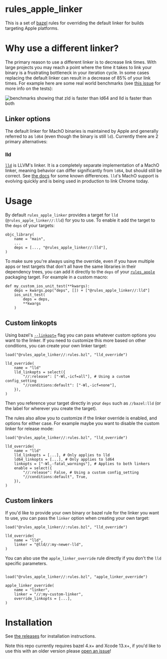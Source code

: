 # rules_apple_linker

This is a set of [bazel][bazel] rules for overriding the default linker
for builds targeting Apple platforms.

# Why use a different linker?

The primary reason to use a different linker is to decrease link times.
With large projects you may reach a point where the time it takes to
link your binary is a frustrating bottleneck in your iteration cycle. In
some cases replacing the default linker can result in a decrease of 85%
of your link times. For example here are some real world benchmarks (see
[this issue][issue] for more info on the tests):

![benchmarks showing that zld is faster than ld64 and lld is faster than both](https://user-images.githubusercontent.com/283886/149881398-33aa618b-392b-44e1-95d4-7258d17a4ab6.png)

## Linker options

The default linker for MachO binaries is maintained by Apple and
generally referred to as `ld64` (even though the binary is still `ld`).
Currently there are 2 primary alternatives:

### lld

[`lld`][lld] is LLVM's linker. It is a completely separate
implementation of a MachO linker, meaning behavior can differ
significantly from `ld64`, but should still be correct. See [the
docs][llddocs] for some known differences. `lld`'s MachO support is
evolving quickly and is being used in production to link Chrome today.

# Usage

By default `rules_apple_linker` provides a target for `lld`
(`@rules_apple_linker//:lld`) for you to use. To enable it add the
target to the `deps` of your targets:

```bzl
objc_library(
    name = "main",
    ...
    deps = [..., "@rules_apple_linker//:lld"],
)
```

To make sure you're always using the override, even if you have multiple
apps or test targets that don't all have the same libraries in their
dependency trees, you can add it directly to the `deps` of your
[`rules_apple`][rules_apple] packaging target. For example in a custom
macro:

```bzl
def my_custom_ios_unit_test(**kwargs):
    deps = kwargs.pop("deps", []) + ["@rules_apple_linker//:lld"]
    ios_unit_test(
        deps = deps,
        **kwargs
    )
```

## Custom linkopts

Using bazel's [`--linkopt=`][linkopt] flag you can pass whatever custom
options you want to the linker. If you need to customize this more based
on other conditions, you can create your own linker target:

```bzl
load("@rules_apple_linker//:rules.bzl", "lld_override")

lld_override(
    name = "lld"
    lld_linkopts = select({
        "//:release": ["-Wl,-icf=all"], # Using a custom config_setting
        "//conditions:default": ["-Wl,-icf=none"],
    }),
)
```

Then you reference your target directly in your `deps` such as
`//bazel:lld` (or the label for wherever you create the target).

The rules also allow you to customize if the linker override is enabled,
and options for either case. For example maybe you want to disable the
custom linker for release mode:

```bzl
load("@rules_apple_linker//:rules.bzl", "lld_override")

lld_override(
    name = "lld"
    lld_linkopts = [...], # Only applies to lld
    ld64_linkopts = [...], # Only applies to ld64
    linkopts = ["-Wl,-fatal_warnings"], # Applies to both linkers
    enable = select({
        "//:release": False, # Using a custom config_setting
        "//conditions:default", True,
    }),
)
```

## Custom linkers

If you'd like to provide your own binary or bazel rule for the linker
you want to use, you can pass the `linker` option when creating your own
target:

```bzl
load("@rules_apple_linker//:rules.bzl", "lld_override")

lld_override(
    name = "lld",
    linker = "@lld//:my-newer-lld",
)
```

You can also use the `apple_linker_override` rule directly if you don't
the `lld` specific parameters.

```bzl

load("@rules_apple_linker//:rules.bzl", "apple_linker_override")

apple_linker_override(
    name = "linker",
    linker = "//:my-custom-linker",
    override_linkopts = [...],
)
```

# Installation

See [the releases][releases] for installation instructions.

Note this repo currently requires bazel 4.x+ and Xcode 13.x+, if you'd
like to use this with an older version please [open an issue][newissue]!

[bazel]: https://bazel.build
[issue]: https://github.com/keith/rules_apple_linker/issues/1
[linkopt]: https://docs.bazel.build/versions/main/command-line-reference.html#flag--linkopt
[lld]: https://lld.llvm.org/
[llddocs]: https://github.com/llvm/llvm-project/blob/main/lld/docs/MachO/ld64-vs-lld.rst
[newissue]: https://github.com/keith/rules_apple_linker/issues/new
[releases]: https://github.com/keith/rules_apple_linker/releases
[rules_apple]: https://github.com/bazelbuild/rules_apple
